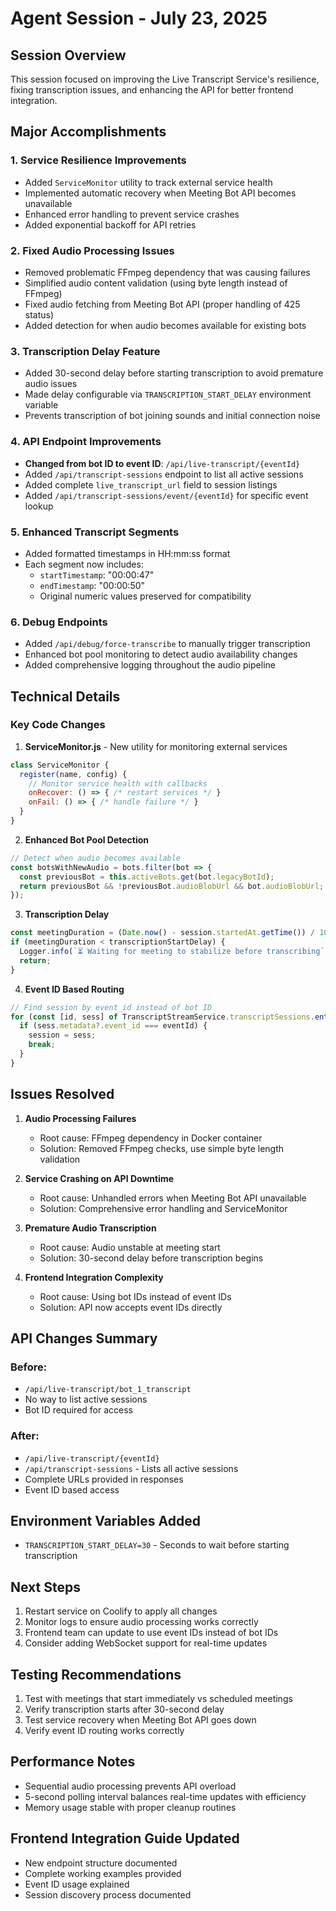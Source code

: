 # Agent Session - July 23, 2025

## Session Overview
This session focused on improving the Live Transcript Service's resilience, fixing transcription issues, and enhancing the API for better frontend integration.

## Major Accomplishments

### 1. Service Resilience Improvements
- Added `ServiceMonitor` utility to track external service health
- Implemented automatic recovery when Meeting Bot API becomes unavailable
- Enhanced error handling to prevent service crashes
- Added exponential backoff for API retries

### 2. Fixed Audio Processing Issues
- Removed problematic FFmpeg dependency that was causing failures
- Simplified audio content validation (using byte length instead of FFmpeg)
- Fixed audio fetching from Meeting Bot API (proper handling of 425 status)
- Added detection for when audio becomes available for existing bots

### 3. Transcription Delay Feature
- Added 30-second delay before starting transcription to avoid premature audio issues
- Made delay configurable via `TRANSCRIPTION_START_DELAY` environment variable
- Prevents transcription of bot joining sounds and initial connection noise

### 4. API Endpoint Improvements
- **Changed from bot ID to event ID**: `/api/live-transcript/{eventId}`
- Added `/api/transcript-sessions` endpoint to list all active sessions
- Added complete `live_transcript_url` field to session listings
- Added `/api/transcript-sessions/event/{eventId}` for specific event lookup

### 5. Enhanced Transcript Segments
- Added formatted timestamps in HH:mm:ss format
- Each segment now includes:
  - `startTimestamp`: "00:00:47"
  - `endTimestamp`: "00:00:50"
  - Original numeric values preserved for compatibility

### 6. Debug Endpoints
- Added `/api/debug/force-transcribe` to manually trigger transcription
- Enhanced bot pool monitoring to detect audio availability changes
- Added comprehensive logging throughout the audio pipeline

## Technical Details

### Key Code Changes

1. **ServiceMonitor.js** - New utility for monitoring external services
```javascript
class ServiceMonitor {
  register(name, config) {
    // Monitor service health with callbacks
    onRecover: () => { /* restart services */ }
    onFail: () => { /* handle failure */ }
  }
}
```

2. **Enhanced Bot Pool Detection**
```javascript
// Detect when audio becomes available
const botsWithNewAudio = bots.filter(bot => {
  const previousBot = this.activeBots.get(bot.legacyBotId);
  return previousBot && !previousBot.audioBlobUrl && bot.audioBlobUrl;
});
```

3. **Transcription Delay**
```javascript
const meetingDuration = (Date.now() - session.startedAt.getTime()) / 1000;
if (meetingDuration < transcriptionStartDelay) {
  Logger.info(`⏳ Waiting for meeting to stabilize before transcribing`);
  return;
}
```

4. **Event ID Based Routing**
```javascript
// Find session by event_id instead of bot ID
for (const [id, sess] of TranscriptStreamService.transcriptSessions.entries()) {
  if (sess.metadata?.event_id === eventId) {
    session = sess;
    break;
  }
}
```

## Issues Resolved

1. **Audio Processing Failures**
   - Root cause: FFmpeg dependency in Docker container
   - Solution: Removed FFmpeg checks, use simple byte length validation

2. **Service Crashing on API Downtime**
   - Root cause: Unhandled errors when Meeting Bot API unavailable
   - Solution: Comprehensive error handling and ServiceMonitor

3. **Premature Audio Transcription**
   - Root cause: Audio unstable at meeting start
   - Solution: 30-second delay before transcription begins

4. **Frontend Integration Complexity**
   - Root cause: Using bot IDs instead of event IDs
   - Solution: API now accepts event IDs directly

## API Changes Summary

### Before:
- `/api/live-transcript/bot_1_transcript`
- No way to list active sessions
- Bot ID required for access

### After:
- `/api/live-transcript/{eventId}`
- `/api/transcript-sessions` - Lists all active sessions
- Complete URLs provided in responses
- Event ID based access

## Environment Variables Added
- `TRANSCRIPTION_START_DELAY=30` - Seconds to wait before starting transcription

## Next Steps
1. Restart service on Coolify to apply all changes
2. Monitor logs to ensure audio processing works correctly
3. Frontend team can update to use event IDs instead of bot IDs
4. Consider adding WebSocket support for real-time updates

## Testing Recommendations
1. Test with meetings that start immediately vs scheduled meetings
2. Verify transcription starts after 30-second delay
3. Test service recovery when Meeting Bot API goes down
4. Verify event ID routing works correctly

## Performance Notes
- Sequential audio processing prevents API overload
- 5-second polling interval balances real-time updates with efficiency
- Memory usage stable with proper cleanup routines

## Frontend Integration Guide Updated
- New endpoint structure documented
- Complete working examples provided
- Event ID usage explained
- Session discovery process documented